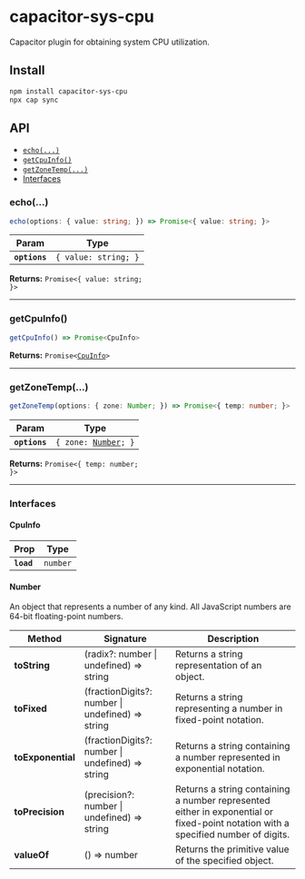 # capacitor-sys-cpu

Capacitor plugin for obtaining system CPU utilization.

## Install

```bash
npm install capacitor-sys-cpu
npx cap sync
```

## API

<docgen-index>

* [`echo(...)`](#echo)
* [`getCpuInfo()`](#getcpuinfo)
* [`getZoneTemp(...)`](#getzonetemp)
* [Interfaces](#interfaces)

</docgen-index>

<docgen-api>
<!--Update the source file JSDoc comments and rerun docgen to update the docs below-->

### echo(...)

```typescript
echo(options: { value: string; }) => Promise<{ value: string; }>
```

| Param         | Type                            |
| ------------- | ------------------------------- |
| **`options`** | <code>{ value: string; }</code> |

**Returns:** <code>Promise&lt;{ value: string; }&gt;</code>

--------------------


### getCpuInfo()

```typescript
getCpuInfo() => Promise<CpuInfo>
```

**Returns:** <code>Promise&lt;<a href="#cpuinfo">CpuInfo</a>&gt;</code>

--------------------


### getZoneTemp(...)

```typescript
getZoneTemp(options: { zone: Number; }) => Promise<{ temp: number; }>
```

| Param         | Type                                                 |
| ------------- | ---------------------------------------------------- |
| **`options`** | <code>{ zone: <a href="#number">Number</a>; }</code> |

**Returns:** <code>Promise&lt;{ temp: number; }&gt;</code>

--------------------


### Interfaces


#### CpuInfo

| Prop       | Type                |
| ---------- | ------------------- |
| **`load`** | <code>number</code> |


#### Number

An object that represents a number of any kind. All JavaScript numbers are 64-bit floating-point numbers.

| Method            | Signature                                           | Description                                                                                                                       |
| ----------------- | --------------------------------------------------- | --------------------------------------------------------------------------------------------------------------------------------- |
| **toString**      | (radix?: number \| undefined) =&gt; string          | Returns a string representation of an object.                                                                                     |
| **toFixed**       | (fractionDigits?: number \| undefined) =&gt; string | Returns a string representing a number in fixed-point notation.                                                                   |
| **toExponential** | (fractionDigits?: number \| undefined) =&gt; string | Returns a string containing a number represented in exponential notation.                                                         |
| **toPrecision**   | (precision?: number \| undefined) =&gt; string      | Returns a string containing a number represented either in exponential or fixed-point notation with a specified number of digits. |
| **valueOf**       | () =&gt; number                                     | Returns the primitive value of the specified object.                                                                              |

</docgen-api>
